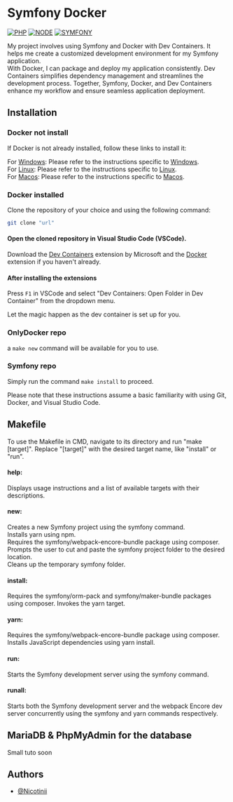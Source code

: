 
# Symfony Docker


[![PHP](https://img.shields.io/badge/PHP-8.2.7-blue)](https://www.php.net/)
[![NODE](https://img.shields.io/badge/Node-18.X-green)](https://github.com/nodesource/distributions)
[![SYMFONY](https://img.shields.io/badge/Symfony-6.3-FF0000)](https://github.com/nodesource/distributions)

My project involves using Symfony and Docker with Dev Containers. 
It helps me create a customized development environment for my Symfony application.   
With Docker, I can package and deploy my application consistently. 
Dev Containers simplifies dependency management and streamlines the development process. Together, Symfony, Docker, and Dev Containers enhance my workflow and ensure seamless application deployment.





## Installation
### Docker not install
If Docker is not already installed, follow these links to install it:

For [Windows](https://docs.docker.com/desktop/install/windows-install/): Please refer to the instructions specific to [Windows](https://docs.docker.com/desktop/install/windows-install/).  
For [Linux](https://docs.docker.com/desktop/install/linux-install/): Please refer to the instructions specific to [Linux](https://docs.docker.com/desktop/install/linux-install/).  
For [Macos](https://docs.docker.com/desktop/install/mac-install/):  Please refer to the instructions specific to [Macos](https://docs.docker.com/desktop/install/mac-install/).

### Docker installed

Clone the repository of your choice and using the following command:

```bash
git clone "url"
```

#### Open the cloned repository in Visual Studio Code (VSCode).

Download the [Dev Containers](https://marketplace.visualstudio.com/items?itemName=ms-vscode-remote.remote-containers) extension by Microsoft and the [Docker](https://marketplace.visualstudio.com/items?itemName=ms-azuretools.vscode-docker) extension if you haven't already.

#### After installing the extensions
Press ```F1``` in VSCode and select "Dev Containers: Open Folder in Dev Container" from the dropdown menu.

Let the magic happen as the dev container is set up for you.

### OnlyDocker repo
a ``` make new ``` command will be available for you to use.

### Symfony repo
Simply run the command ``` make install ``` to proceed.

Please note that these instructions assume a basic familiarity with using Git, Docker, and Visual Studio Code.
    
## Makefile

To use the Makefile in CMD, navigate to its directory and run "make [target]". Replace "[target]" with the desired target name, like "install" or "run".

#### help:

Displays usage instructions and a list of available targets with their descriptions.

#### new:

Creates a new Symfony project using the symfony command.  
Installs yarn using npm.  
Requires the symfony/webpack-encore-bundle package using composer.  
Prompts the user to cut and paste the symfony project folder to the desired location.  
Cleans up the temporary symfony folder.  
#### install:

Requires the symfony/orm-pack and symfony/maker-bundle packages using composer.
Invokes the yarn target.  
#### yarn:

Requires the symfony/webpack-encore-bundle package using composer.  
Installs JavaScript dependencies using yarn install.
#### run:

Starts the Symfony development server using the symfony command.
#### runall:

Starts both the Symfony development server and the webpack Encore dev server concurrently using the symfony and yarn commands respectively.
## MariaDB & PhpMyAdmin for the database

Small tuto soon
## Authors

- [@Nicotinii](https://github.com/Nicotinii)

